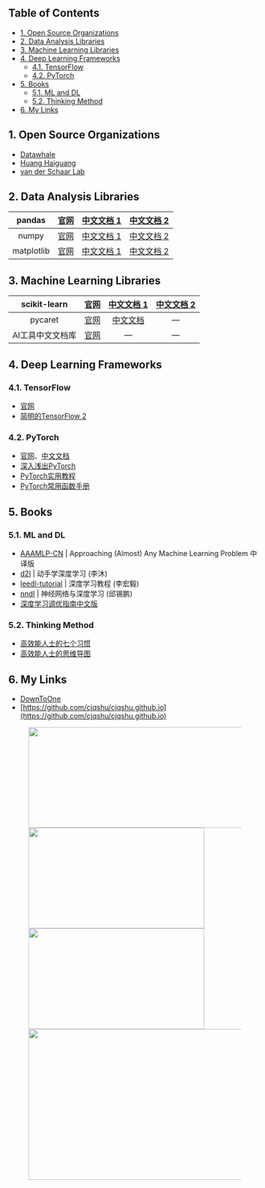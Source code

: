 <!-- # <center> # Awesome Resources </center> -->
<!-- omit in toc -->

## Table of Contents <!-- omit in toc -->

- [1. Open Source Organizations](#1-open-source-organizations)
- [2. Data Analysis Libraries](#2-data-analysis-libraries)
- [3. Machine Learning Libraries](#3-machine-learning-libraries)
- [4. Deep Learning Frameworks](#4-deep-learning-frameworks)
	- [4.1. TensorFlow](#41-tensorflow)
	- [4.2. PyTorch](#42-pytorch)
- [5. Books](#5-books)
	- [5.1. ML and DL](#51-ml-and-dl)
	- [5.2. Thinking Method](#52-thinking-method)
- [6. My Links](#6-my-links)


## 1. Open Source Organizations

- [Datawhale](https://github.com/datawhalechina)
- [Huang Haiguang](https://github.com/fengdu78)
- [van der Schaar Lab](https://github.com/vanderschaarlab/mlforhealthlabpub)


## 2. Data Analysis Libraries

<!-- table template
|     |     |     |
|:---:|:---:|:---:|
|     |     |     |

<br> 表示换行, br(break)
-->

|   pandas   | [官网](https://pandas.pydata.org/) | [中文文档 1](https://pandas.github.net.cn/) |    [中文文档 2](https://www.pypandas.cn/)    |
|:----------:|:----------------------------------:|:-------------------------------------------:|:--------------------------------------------:|
|   numpy    |     [官网](https://numpy.org/)     |      [中文文档 1](https://numpy.net/)       |   [中文文档 2](https://www.numpy.org.cn/)    |
| matplotlib |  [官网](https://matplotlib.org/)   |    [中文文档 1](https://matplotlib.net/)    | [中文文档 2](https://www.matplotlib.org.cn/) |


## 3. Machine Learning Libraries

|   scikit-learn   | [官网](https://scikit-learn.org/) |      [中文文档 1](https://scikit-learn.cn/)      | [中文文档 2](https://scikitlearn.com.cn/) |
|:----------------:|:---------------------------------:|:------------------------------------------------:|:-----------------------------------------:|
|     pycaret      |   [官网](https://pycaret.org/)    | [中文文档](http://www.aidoczh.com/docs/pycaret/) |                     —                     |
| AI工具中文文档库 |  [官网](http://www.aidoczh.com/)  |                        —                         |                     —                     |


## 4. Deep Learning Frameworks

### 4.1. TensorFlow

- [官网](https://www.tensorflow.org/?hl=zh-cn)
- [简明的TensorFlow 2](https://tf.wiki/zh_hans/)


### 4.2. PyTorch

- [官网](https://pytorch.org/)、[中文文档](https://pytorch-cn.readthedocs.io/)
- [深入浅出PyTorch](https://datawhalechina.github.io/thorough-pytorch/)
- [PyTorch实用教程](https://tingsongyu.github.io/PyTorch-Tutorial-2nd/)
- [PyTorch常用函数手册](https://cjqshu.github.io/books/Pytorch常用函数手册.pdf)


## 5. Books

### 5.1. ML and DL
- [AAAMLP-CN](https://ytzfhqs.github.io/AAAMLP-CN/) \| Approaching (Almost) Any Machine Learning Problem 中译版
- [d2l](https://zh-v2.d2l.ai/) \| 动手学深度学习 (李沐)
- [leedl-tutorial](https://cjqshu.github.io/books/LeeDL_Tutorial.pdf) \| 深度学习教程 (李宏毅)
- [nndl](https://nndl.github.io/nndl-book.pdf) \| 神经网络与深度学习 (邱锡鹏)
- [深度学习调优指南中文版](https://cjqshu.github.io/books/深度学习调参指南中文版.pdf)

### 5.2. Thinking Method

- [高效能人士的七个习惯](https://cjqshu.github.io/books/高效能人士的七个习惯_30周年纪念版.pdf)
- [高效能人士的思维导图](https://cjqshu.github.io/books/高效能人士的思维导图_席音.pdf)


## 6. My Links
<!-- Other Links -->
<!-- GitHub repository link (URL) -->
- [DownToOne](https://xydh.fun/cjq125)
- [https://github.com/cjqshu/cjqshu.github.io](https://github.com/cjqshu/cjqshu.github.io)


<figure class="third">
    <img src="http://github-profile-summary-cards.vercel.app/api/cards/profile-details?username=cjqshu&theme=default" height="200" width="700"/>
	<img src="http://github-profile-summary-cards.vercel.app/api/cards/stats?username=cjqshu&theme=default" height="200" width="350"/>
	<img src="http://github-profile-summary-cards.vercel.app/api/cards/productive-time?username=cjqshu&theme=default&utcOffset=8" height="200" width="350"/>
	<img src="https://api.star-history.com/svg?repos=cjqshu/cjqshu.github.io&type=Date)](https://star-history.com/#cjqshu/cjqshu.github.io&Date" height="300" width="700" />
</figure>

<!-- https://github-profile-summary-cards.vercel.app/demo.html -->


